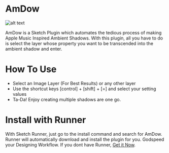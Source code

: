# AmDow

![alt text](https://i.imgur.com/tXI3PBU.png)   

AmDow is a Sketch Plugin which automates the tedious process of making Apple Music Inspired Ambient Shadows. With this plugin, all you have to do is select the layer whose property you want to be transcended into the ambient shadow and enter.

  
# How To Use

  - Select an Image Layer (For Best Results) or any other layer 
  - Use the shortcut keys [control] + [shift] + [=] and select your setting values
  - Ta-Da! Enjoy creating multiple shadows are one go.
 
  # Install with Runner

  With Sketch Runner, just go to the install command and search for AmDow. Runner will automatically download and install the plugin for you. Godspeed your Designing Workflow. If you dont have Runner, [Get it Now](https://sketchrunner.com).   
